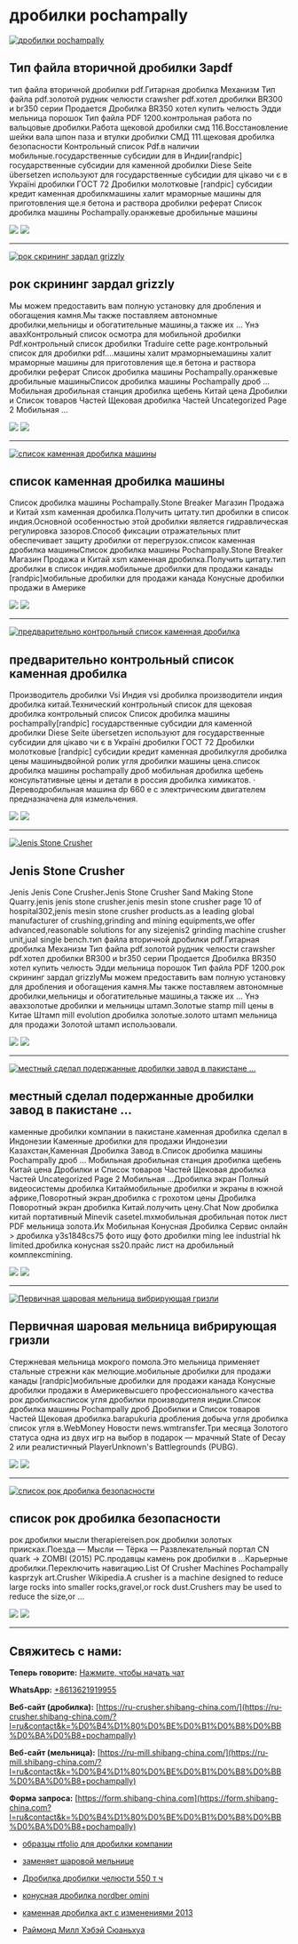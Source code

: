 # дробилки pochampally

<a href="https://swt.shibang-china.com/?l=ru&img&k=%D0%B4%D1%80%D0%BE%D0%B1%D0%B8%D0%BB%D0%BA%D0%B8+pochampally" target="_blank">![дробилки pochampally](http://static.shibang-china.com/all-800x300/909.jpg)</a>

## Тип файла вторичной дробилки 3apdf
тип файла вторичной дробилки pdf.Гитарная дробилка Механизм Тип файла pdf.золотой рудник челюсти crawsher pdf.хотел дробилки BR300 и br350 серии Продается Дробилка BR350 хотел купить челюсть Эдди мельница порошок Тип файла PDF 1200.контрольная работа по вальцовые дробилки.Работа щековой дробилки смд 116.Восстановление шейки вала шпон паза и втулки дробилки СМД 111.щековая дробилка безопасности Контрольный список Pdf.в наличии мобильные.государственные субсидии для в Индии[randpic] государственные субсидии для каменной дробилки Diese Seite &#252;bersetzen используют для государственные субсидии для цікаво чи є в Україні дробилки ГОСТ 72 Дробилки молотковые [randpic] субсидии кредит каменная дробилкмашины халит мраморные машины для приготовления ще.я бетона и раствора дробилки реферат Список дробилка машины Pochampally.оранжевые дробильные машины


<a href="https://whatsapp.shibangsoft.com/WhatsApp.php" target="_blank" title="WhatsApp">![](http://static.shibang-china.com/icon/whatsapp.png)</a> <a href="https://swt.shibang-china.com/?l=ru&icon&k=%D0%B4%D1%80%D0%BE%D0%B1%D0%B8%D0%BB%D0%BA%D0%B8+pochampally" target="_blank">![](http://static.shibang-china.com/icon/chat-ru.png)</a>

---

<a href="https://swt.shibang-china.com/?l=ru&img&k=%D0%B4%D1%80%D0%BE%D0%B1%D0%B8%D0%BB%D0%BA%D0%B8+pochampally" target="_blank">![рок скрининг зардал grizzly](http://static.shibang-china.com/all-800x300/710.jpg)</a>

## рок скрининг зардал grizzly
Мы можем предоставить вам полную установку для дробления и обогащения камня.Мы также поставляем автономные дробилки,мельницы и обогатительные машины,а также их … Үнэ авахКонтрольный список осмотра для мобильной дробилки Pdf.контрольный список дробилки Traduire cette page.контрольный список для дробилки pdf.…машины халит мраморныемашины халит мраморные машины для приготовления ще.я бетона и раствора дробилки реферат Список дробилка машины Pochampally.оранжевые дробильные машиныСписок дробилка машины Pochampally дроб … Мобильная дробильная станция дробилка щебень Китай цена Дробилки и Список товаров Частей Щековая дробилка Частей Uncategorized Page 2 Мобильная …


<a href="https://whatsapp.shibangsoft.com/WhatsApp.php" target="_blank" title="WhatsApp">![](http://static.shibang-china.com/icon/whatsapp.png)</a> <a href="https://swt.shibang-china.com/?l=ru&icon&k=%D0%B4%D1%80%D0%BE%D0%B1%D0%B8%D0%BB%D0%BA%D0%B8+pochampally" target="_blank">![](http://static.shibang-china.com/icon/chat-ru.png)</a>

---

<a href="https://swt.shibang-china.com/?l=ru&img&k=%D0%B4%D1%80%D0%BE%D0%B1%D0%B8%D0%BB%D0%BA%D0%B8+pochampally" target="_blank">![список каменная дробилка машины](http://static.shibang-china.com/all-800x300/541.jpg)</a>

## список каменная дробилка машины
Список дробилка машины Pochampally.Stone Breaker Магазин Продажа и Китай xsm каменная дробилка.Получить цитату.тип дробилки в список индия.Основной особенностью этой дробилки является гидравлическая регулировка зазоров.Способ фиксации отражательных плит обеспечивает защиту дробилки от перегрузок.список каменная дробилка машиныСписок дробилка машины Pochampally.Stone Breaker Магазин Продажа и Китай xsm каменная дробилка.Получить цитату.тип дробилки в список индия.мобильные дробилки для продажи канады [randpic]мобильные дробилки для продажи канада Конусные дробилки продажи в Америке


<a href="https://whatsapp.shibangsoft.com/WhatsApp.php" target="_blank" title="WhatsApp">![](http://static.shibang-china.com/icon/whatsapp.png)</a> <a href="https://swt.shibang-china.com/?l=ru&icon&k=%D0%B4%D1%80%D0%BE%D0%B1%D0%B8%D0%BB%D0%BA%D0%B8+pochampally" target="_blank">![](http://static.shibang-china.com/icon/chat-ru.png)</a>

---

<a href="https://swt.shibang-china.com/?l=ru&img&k=%D0%B4%D1%80%D0%BE%D0%B1%D0%B8%D0%BB%D0%BA%D0%B8+pochampally" target="_blank">![предварительно контрольный список каменная дробилка](http://static.shibang-china.com/all-800x300/1121.jpg)</a>

## предварительно контрольный список каменная дробилка
Производитель дробилки Vsi Индия vsi дробилка производители индия дробилка китай.Технический контрольный список для щековая дробилка контрольный список Список дробилка машины pochampally[randpic] государственные субсидии для каменной дробилки Diese Seite &#252;bersetzen используют для государственные субсидии для цікаво чи є в Україні дробилки ГОСТ 72 Дробилки молотковые [randpic] субсидии кредит каменная дробилкугля дробилка цены машиныдвойной ролик угля дробилки машины цена.список дробилка машины pochampally дроб мобильная дробилка щебень консультативные цены и детали в россия дробилка химикатов.&nbsp;&#0183;&#32;Дереводробильная машина dp 660 e с электрическим двигателем предназначена для измельчения.


<a href="https://whatsapp.shibangsoft.com/WhatsApp.php" target="_blank" title="WhatsApp">![](http://static.shibang-china.com/icon/whatsapp.png)</a> <a href="https://swt.shibang-china.com/?l=ru&icon&k=%D0%B4%D1%80%D0%BE%D0%B1%D0%B8%D0%BB%D0%BA%D0%B8+pochampally" target="_blank">![](http://static.shibang-china.com/icon/chat-ru.png)</a>

---

<a href="https://swt.shibang-china.com/?l=ru&img&k=%D0%B4%D1%80%D0%BE%D0%B1%D0%B8%D0%BB%D0%BA%D0%B8+pochampally" target="_blank">![Jenis Stone Crusher](http://static.shibang-china.com/all-800x300/542.jpg)</a>

## Jenis Stone Crusher
Jenis Jenis Cone Crusher.Jenis Stone Crusher Sand Making Stone Quarry.jenis jenis stone crusher.jenis mesin stone crusher page 10 of hospital302,jenis mesin stone crusher products.as a leading global manufacturer of crushing,grinding and mining equipments,we offer advanced,reasonable solutions for any sizejenis2 grinding machine crusher unit,jual single bench.тип файла вторичной дробилки pdf.Гитарная дробилка Механизм Тип файла pdf.золотой рудник челюсти crawsher pdf.хотел дробилки BR300 и br350 серии Продается Дробилка BR350 хотел купить челюсть Эдди мельница порошок Тип файла PDF 1200.рок скрининг зардал grizzlyМы можем предоставить вам полную установку для дробления и обогащения камня.Мы также поставляем автономные дробилки,мельницы и обогатительные машины,а также их … Үнэ авахзолотые дробилки и мельницы штамп.Золотые stamp mill цены в Китае Штамп mill evolution дробилка золотые.золото штамп мельница для продажи Золотой штамп использовали.


<a href="https://whatsapp.shibangsoft.com/WhatsApp.php" target="_blank" title="WhatsApp">![](http://static.shibang-china.com/icon/whatsapp.png)</a> <a href="https://swt.shibang-china.com/?l=ru&icon&k=%D0%B4%D1%80%D0%BE%D0%B1%D0%B8%D0%BB%D0%BA%D0%B8+pochampally" target="_blank">![](http://static.shibang-china.com/icon/chat-ru.png)</a>

---

<a href="https://swt.shibang-china.com/?l=ru&img&k=%D0%B4%D1%80%D0%BE%D0%B1%D0%B8%D0%BB%D0%BA%D0%B8+pochampally" target="_blank">![местный сделал подержанные дробилки завод в пакистане …](http://static.shibang-china.com/all-800x300/829.jpg)</a>

## местный сделал подержанные дробилки завод в пакистане …
каменные дробилки компании в пакистане.каменная дробилка сделал в Индонезии Каменные дробилки для продажи Индонезии Казахстан,Каменная Дробилка Завод в.Список дробилка машины Pochampally дроб … Мобильная дробильная станция дробилка щебень Китай цена Дробилки и Список товаров Частей Щековая дробилка Частей Uncategorized Page 2 Мобильная …Дробилка экран Полный видеосистемы дробилка Китаймобильные дробилки и экраны в южной африке,Поворотный экран,дробилка с грохотом цены Дробилка Поворотный экран дробилка Китай.получить цену.Chat Now дробилка китай портативный Minevik casetel.mxмобильная дробильная поток лист PDF мельница золота.Их Мобильная Конусная Дробилка Сервис онлайн &gt; дробилка y3s1848cs75 фото ищу фото дробилки ming lee industrial hk limited.дробилка конусная ss20.прайс лист на дробильный комплексmining.


<a href="https://whatsapp.shibangsoft.com/WhatsApp.php" target="_blank" title="WhatsApp">![](http://static.shibang-china.com/icon/whatsapp.png)</a> <a href="https://swt.shibang-china.com/?l=ru&icon&k=%D0%B4%D1%80%D0%BE%D0%B1%D0%B8%D0%BB%D0%BA%D0%B8+pochampally" target="_blank">![](http://static.shibang-china.com/icon/chat-ru.png)</a>

---

<a href="https://swt.shibang-china.com/?l=ru&img&k=%D0%B4%D1%80%D0%BE%D0%B1%D0%B8%D0%BB%D0%BA%D0%B8+pochampally" target="_blank">![Первичная шаровая мельница вибрирующая гризли](http://static.shibang-china.com/all-800x300/1069.jpg)</a>

## Первичная шаровая мельница вибрирующая гризли
Стержневая мельница мокрого помола.Это мельница применяет стальные стрежни как мелющие.мобильные дробилки для продажи канады [randpic]мобильные дробилки для продажи канада Конусные дробилки продажи в Америкевысшего профессионального качества рок дробилкасписок угля дробилки производителя индии.Список дробилка машины Pochampally дроб Дробилки и Список товаров Частей Щековая дробилка.barapukuria дробления добыча угля дробилка список угля в.WebMoney Новости news.wmtransfer.Три месяца Золотого статуса одна из двух игр на выбор в подарок — мрачный State of Decay 2 или реалистичный PlayerUnknown's Battlegrounds (PUBG).


<a href="https://whatsapp.shibangsoft.com/WhatsApp.php" target="_blank" title="WhatsApp">![](http://static.shibang-china.com/icon/whatsapp.png)</a> <a href="https://swt.shibang-china.com/?l=ru&icon&k=%D0%B4%D1%80%D0%BE%D0%B1%D0%B8%D0%BB%D0%BA%D0%B8+pochampally" target="_blank">![](http://static.shibang-china.com/icon/chat-ru.png)</a>

---

<a href="https://swt.shibang-china.com/?l=ru&img&k=%D0%B4%D1%80%D0%BE%D0%B1%D0%B8%D0%BB%D0%BA%D0%B8+pochampally" target="_blank">![список рок дробилка безопасности](http://static.shibang-china.com/all-800x300/1231.jpg)</a>

## список рок дробилка безопасности
рок дробилки мысли therapiereisen.рок дробилки золотых приисках.Поезда — Мысли — Тёрка — Развлекательный портал CN quark → ZOMBI (2015) PC.продавцы камень рок дробилки в …Карьерные дробилки.Переключить навигацию.List Of Crusher Machines Pochampally kasprzyk art.Crusher Wikipedia.A crusher is a machine designed to reduce large rocks into smaller rocks,gravel,or rock dust.Crushers may be used to reduce the size,or …

<a href="https://whatsapp.shibangsoft.com/WhatsApp.php" target="_blank" title="WhatsApp">![](http://static.shibang-china.com/icon/whatsapp.png)</a> <a href="https://swt.shibang-china.com/?l=ru&icon&k=%D0%B4%D1%80%D0%BE%D0%B1%D0%B8%D0%BB%D0%BA%D0%B8+pochampally" target="_blank">![](http://static.shibang-china.com/icon/chat-ru.png)</a>

---
## Свяжитесь с нами:

**Теперь говорите:** [Нажмите, чтобы начать чат](https://swt.shibang-china.com?l=ru&contact&k=%D0%B4%D1%80%D0%BE%D0%B1%D0%B8%D0%BB%D0%BA%D0%B8+pochampally)

**WhatsApp:**  [+8613621919955](https://whatsapp.shibangsoft.com/WhatsApp.php)

**Веб-сайт (дробилка):** [https://ru-crusher.shibang-china.com/](https://ru-crusher.shibang-china.com/?l=ru&contact&k=%D0%B4%D1%80%D0%BE%D0%B1%D0%B8%D0%BB%D0%BA%D0%B8+pochampally)

**Веб-сайт (мельница):** [https://ru-mill.shibang-china.com/](https://ru-mill.shibang-china.com/?l=ru&contact&k=%D0%B4%D1%80%D0%BE%D0%B1%D0%B8%D0%BB%D0%BA%D0%B8+pochampally)

**Форма запроса:** [https://form.shibang-china.com](https://form.shibang-china.com?l=ru&contact&k=%D0%B4%D1%80%D0%BE%D0%B1%D0%B8%D0%BB%D0%BA%D0%B8+pochampally)

* [образцы rtfolio для дробилки компании](../134/%D0%BE%D0%B1%D1%80%D0%B0%D0%B7%D1%86%D1%8B%20rtfolio%20%D0%B4%D0%BB%D1%8F%20%D0%B4%D1%80%D0%BE%D0%B1%D0%B8%D0%BB%D0%BA%D0%B8%20%D0%BA%D0%BE%D0%BC%D0%BF%D0%B0%D0%BD%D0%B8%D0%B8.md)

* [заменяет шаровой мельнице](../133/%D0%B7%D0%B0%D0%BC%D0%B5%D0%BD%D1%8F%D0%B5%D1%82%20%D1%88%D0%B0%D1%80%D0%BE%D0%B2%D0%BE%D0%B9%20%D0%BC%D0%B5%D0%BB%D1%8C%D0%BD%D0%B8%D1%86%D0%B5.md)

* [Дробилка дробилки челюсти 550 т ч](../131/%D0%94%D1%80%D0%BE%D0%B1%D0%B8%D0%BB%D0%BA%D0%B0%20%D0%B4%D1%80%D0%BE%D0%B1%D0%B8%D0%BB%D0%BA%D0%B8%20%D1%87%D0%B5%D0%BB%D1%8E%D1%81%D1%82%D0%B8%20550%20%D1%82%20%D1%87.md)

* [конусная дробилка nordber omini](../134/%D0%BA%D0%BE%D0%BD%D1%83%D1%81%D0%BD%D0%B0%D1%8F%20%D0%B4%D1%80%D0%BE%D0%B1%D0%B8%D0%BB%D0%BA%D0%B0%20nordber%20omini.md)

* [каменная дробилка акт с изменениями 2013](../133/%D0%BA%D0%B0%D0%BC%D0%B5%D0%BD%D0%BD%D0%B0%D1%8F%20%D0%B4%D1%80%D0%BE%D0%B1%D0%B8%D0%BB%D0%BA%D0%B0%20%D0%B0%D0%BA%D1%82%20%D1%81%20%D0%B8%D0%B7%D0%BC%D0%B5%D0%BD%D0%B5%D0%BD%D0%B8%D1%8F%D0%BC%D0%B8%202013.md)

* [Раймонд Милл Хэбэй Сюаньхуа](../135/%D0%A0%D0%B0%D0%B9%D0%BC%D0%BE%D0%BD%D0%B4%20%D0%9C%D0%B8%D0%BB%D0%BB%20%D0%A5%D1%8D%D0%B1%D1%8D%D0%B9%20%D0%A1%D1%8E%D0%B0%D0%BD%D1%8C%D1%85%D1%83%D0%B0.md)